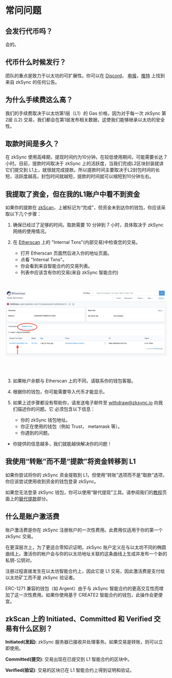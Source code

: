 # 常问问题


## 会发行代币吗？

会的。

## 代币什么时候发行？

团队的重点是致力于以太坊的可扩展性。你可以在
[Discord](https://discord.com/invite/px2aR7w)，
[电报](https://t.me/zksync)，[推特](https://twitter.com/zksync) 上找到来自
zkSync 的任何公告。

## 为什么手续费这么高？

我们的手续费取决于以太坊第1层（L1）的 Gas 价格，因为对于每一次 zkSync 第2层 (L2)
交易，我们都会在第1层发布相关数据，这使我们能够继承以太坊的安全性。

## 取款时间是多久？

在 zkSync 使用高峰期，提现时间约为10分钟。在较低使用期间，可能需要长达 7
小时。目前，提款时间取决于 zkSync 上的活跃度，当我们完成L2区块封装就讲它们提交到
L1上，就很就完成提款。所以提款时间主要取决于L2封包时间的长短，活跃度越高，封包时间就越短，提款的时间就可以缩短到10分钟左右。

## 我提取了资金，但在我的L1账户中看不到资金

如果你的提款在 [zkScan](https://zkscan.io/)，上被标记为“完成”，但资金未到达你的钱包，你应该采取以下几个步骤：

1. 确保已经过了足够的时间。取款需要 10 分钟到 7 小时，具体取决于 zkSync 网络的使用情况。

2. 在 [Etherscan](https://etherscan.io/) 上的 "Internal Txns"(内部交易)中检查您的交易。

   - 打开 Etherscan 页面然后进入你的地址页面。
   - 点看 "Internal Txns"。 
   - 你会看到来自智能合约的交易列表。 
   - 列表中应该含有你的交易(来自 zkSync 智能合约)

<br>

![Internal Txns Etherescan](./imgs/int-txns.png)

<br>
<br>

3.  如果帐户余额与 Etherscan 上的不同，请联系你的钱包客服。

4.  根据你的钱包，你可能需要导入代币才能显示。

5.  如果上述步骤都没有帮助你，请发送电子邮件至 withdraw@zksync.io 向我们描述你的问题。它 必须包含以下信息：
    
    - 你的 zkSync 钱包地址。 
    - 你正在使用的钱包（例如 Trust， metamask 等）。 
    - 你遇到的问题。

- 你提供的信息越多，我们就能越快解决你的问题！ 

## 我使用“转账”而不是“提款”将资金转移到 L1

如果你尝试将你的 zkSync 资金提取到 L1，但使用“转账”选项而不是“取款”选项，你应该尝试使用收到资金的钱包登录 zkSync。

如果您无法登录 zkSync 钱包，你可以使用“替代提现”工具。请参阅我们的[教程](./教程.md)页面上的[替代提款](./教程.md#替代提款)部分。


## 什么是账户激活费

账户激活费是你在 zkSync 注册账户的一次性费用。此费用仅适用于你的第一个 zkSync 交易。

在更深层次上，为了更适合零知识证明，zkSync 账户定义在与以太坊不同的椭圆曲线上。激活你的帐户会与你的以太坊地址关联的这条曲线上生成并发布一个新的私钥-公钥对。

注册过程直接发生在以太坊智能合约上，因此它是 L1 交易，因此激活费是支付给以太坊矿工而不是 zkSync 验证者。

ERC-1271 兼容的钱包（如 Argent）由于与 zkSync 智能合约的更高交互性而增加了这一次性费用。如果你使用基于 CREATE2 智能合约的钱包，此操作会更便宜。


## zkScan 上的 Initiated、Committed 和 Verified 交易有什么区别？

**Initiated(发起)**: zkSync 服务器已接收并处理事务。如果交易是转账，则可以立即使用。

**Committed(提交)**: 交易出现在已提交到 L1 智能合约的区块中。

**Verified(验证)**: 交易的区块已在 L1 智能合约上得到证明和验证。
